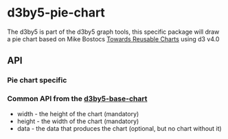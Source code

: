 # d3by5-pie-chart
The d3by5 is part of the d3by5 graph tools, this specific package will draw a pie chart based on Mike Bostocs [Towards Reusable Charts](https://bost.ocks.org/mike/chart/) using d3 v4.0

## API
### Pie chart specific

### Common API from the [d3by5-base-chart](https://github.com/kartoteket/d3by5-base-chart)
* width  - the height of the chart (mandatory)
* height - the width of the chart (mandatory)
* data   - the data that produces the chart (optional, but no chart without it)
